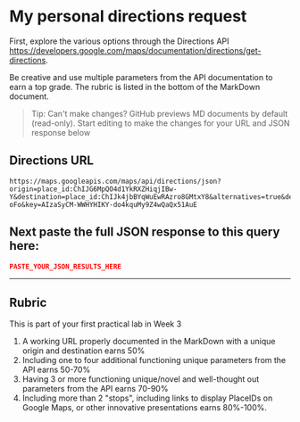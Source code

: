 # My personal directions request

First, explore the various options through the Directions API https://developers.google.com/maps/documentation/directions/get-directions. 

Be creative and use multiple parameters from the API documentation to earn a top grade. The rubric is listed in the bottom of the MarkDown document. 

> Tip: Can't make changes? GitHub previews MD documents by default (read-only). Start editing to make the changes for your URL and JSON response below

## Directions URL

```
https://maps.googleapis.com/maps/api/directions/json?origin=place_id:ChIJG6MpQO4d1YkRXZHiqjIBw-Y&destination=place_id:ChIJk4jbBYqWuEwRAzro8GMtxY8&alternatives=true&departure_time=1643942400&traffic_model=best_guess&units=metric&waypoints=place_id:ChIJcXo0k9Xf1IkRXQacW4As4TQ%7Cplace_id:ChIJ30XmQabR1IkR6kOAU_Q9tvU%7Cplace_id:ChIJxY1C2hvS1IkRXlGn_M4-oFo&key=AIzaSyCM-WWHYHIKY-do4kquMy9Z4wQaQx51AuE
```

## Next paste the full JSON response to this query here:

```JSON
PASTE_YOUR_JSON_RESULTS_HERE
```
____
## Rubric

This is part of your first practical lab in Week 3 

1. A working URL properly documented in the MarkDown with a unique origin and destination earns 50%
2. Including one to four additional functioning unique parameters from the API earns 50-70%
3. Having 3 or more functioning unique/novel and well-thought out parameters from the API earns 70-90%
4. Including more than 2 "stops", including links to display PlaceIDs on Google Maps, or other innovative presentations earns 80%-100%. 
